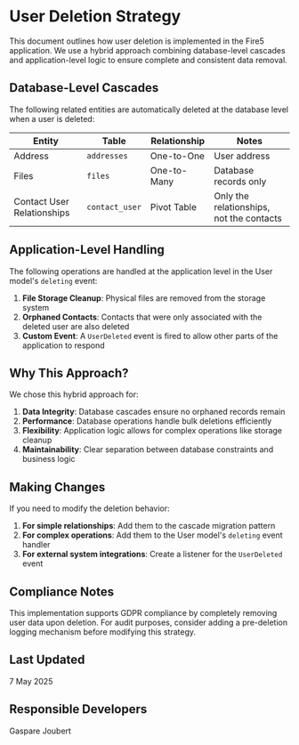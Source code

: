 # User Deletion Strategy

This document outlines how user deletion is implemented in the Fire5 application. 
We use a hybrid approach combining database-level cascades and application-level logic
to ensure complete and consistent data removal.

## Database-Level Cascades

The following related entities are automatically deleted at the database level when a user is deleted:

| Entity | Table                    | Relationship | Notes |
|--------|--------------------------|--------------|-------|
| Address | `addresses`              | One-to-One   | User address |
| Files | `files`                  | One-to-Many  | Database records only |
| Contact User Relationships | `contact_user`           | Pivot Table  | Only the relationships, not the contacts |

## Application-Level Handling

The following operations are handled at the application level in the User model's `deleting` event:

1. **File Storage Cleanup**: Physical files are removed from the storage system
2. **Orphaned Contacts**: Contacts that were only associated with the deleted user are also deleted
3. **Custom Event**: A `UserDeleted` event is fired to allow other parts of the application to respond

## Why This Approach?

We chose this hybrid approach for:

1. **Data Integrity**: Database cascades ensure no orphaned records remain
2. **Performance**: Database operations handle bulk deletions efficiently
3. **Flexibility**: Application logic allows for complex operations like storage cleanup
4. **Maintainability**: Clear separation between database constraints and business logic

## Making Changes

If you need to modify the deletion behavior:

1. **For simple relationships**: Add them to the cascade migration pattern
2. **For complex operations**: Add them to the User model's `deleting` event handler
3. **For external system integrations**: Create a listener for the `UserDeleted` event

## Compliance Notes

This implementation supports GDPR compliance by completely removing user data upon deletion.
For audit purposes, consider adding a pre-deletion logging mechanism before modifying this strategy.

## Last Updated

7 May 2025

## Responsible Developers

Gaspare Joubert
